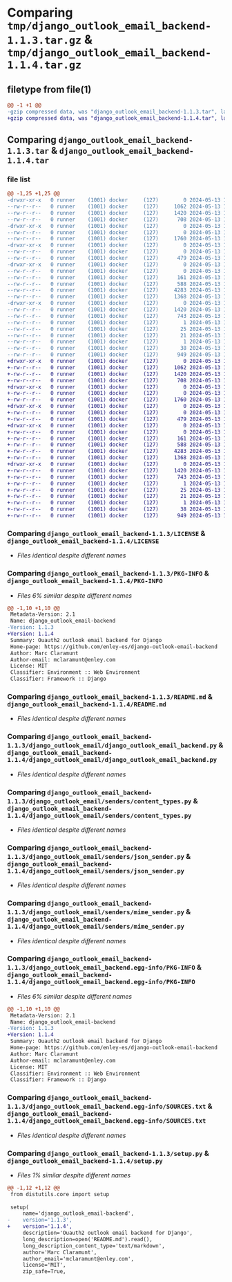 # Comparing `tmp/django_outlook_email_backend-1.1.3.tar.gz` & `tmp/django_outlook_email_backend-1.1.4.tar.gz`

## filetype from file(1)

```diff
@@ -1 +1 @@
-gzip compressed data, was "django_outlook_email_backend-1.1.3.tar", last modified: Mon May 13 14:40:42 2024, max compression
+gzip compressed data, was "django_outlook_email_backend-1.1.4.tar", last modified: Mon May 13 14:41:18 2024, max compression
```

## Comparing `django_outlook_email_backend-1.1.3.tar` & `django_outlook_email_backend-1.1.4.tar`

### file list

```diff
@@ -1,25 +1,25 @@
-drwxr-xr-x   0 runner    (1001) docker     (127)        0 2024-05-13 14:40:42.582777 django_outlook_email_backend-1.1.3/
--rw-r--r--   0 runner    (1001) docker     (127)     1062 2024-05-13 14:40:36.000000 django_outlook_email_backend-1.1.3/LICENSE
--rw-r--r--   0 runner    (1001) docker     (127)     1420 2024-05-13 14:40:42.582777 django_outlook_email_backend-1.1.3/PKG-INFO
--rw-r--r--   0 runner    (1001) docker     (127)      708 2024-05-13 14:40:36.000000 django_outlook_email_backend-1.1.3/README.md
-drwxr-xr-x   0 runner    (1001) docker     (127)        0 2024-05-13 14:40:42.582777 django_outlook_email_backend-1.1.3/django_outlook_email/
--rw-r--r--   0 runner    (1001) docker     (127)        0 2024-05-13 14:40:36.000000 django_outlook_email_backend-1.1.3/django_outlook_email/__init__.py
--rw-r--r--   0 runner    (1001) docker     (127)     1760 2024-05-13 14:40:36.000000 django_outlook_email_backend-1.1.3/django_outlook_email/django_outlook_email_backend.py
-drwxr-xr-x   0 runner    (1001) docker     (127)        0 2024-05-13 14:40:42.582777 django_outlook_email_backend-1.1.3/django_outlook_email/exceptions/
--rw-r--r--   0 runner    (1001) docker     (127)        0 2024-05-13 14:40:36.000000 django_outlook_email_backend-1.1.3/django_outlook_email/exceptions/__init__.py
--rw-r--r--   0 runner    (1001) docker     (127)      479 2024-05-13 14:40:36.000000 django_outlook_email_backend-1.1.3/django_outlook_email/exceptions/microsoft_graph_exceptions.py
-drwxr-xr-x   0 runner    (1001) docker     (127)        0 2024-05-13 14:40:42.582777 django_outlook_email_backend-1.1.3/django_outlook_email/senders/
--rw-r--r--   0 runner    (1001) docker     (127)        0 2024-05-13 14:40:36.000000 django_outlook_email_backend-1.1.3/django_outlook_email/senders/__init__.py
--rw-r--r--   0 runner    (1001) docker     (127)      161 2024-05-13 14:40:36.000000 django_outlook_email_backend-1.1.3/django_outlook_email/senders/base_sender.py
--rw-r--r--   0 runner    (1001) docker     (127)      588 2024-05-13 14:40:36.000000 django_outlook_email_backend-1.1.3/django_outlook_email/senders/content_types.py
--rw-r--r--   0 runner    (1001) docker     (127)     4283 2024-05-13 14:40:36.000000 django_outlook_email_backend-1.1.3/django_outlook_email/senders/json_sender.py
--rw-r--r--   0 runner    (1001) docker     (127)     1368 2024-05-13 14:40:36.000000 django_outlook_email_backend-1.1.3/django_outlook_email/senders/mime_sender.py
-drwxr-xr-x   0 runner    (1001) docker     (127)        0 2024-05-13 14:40:42.582777 django_outlook_email_backend-1.1.3/django_outlook_email_backend.egg-info/
--rw-r--r--   0 runner    (1001) docker     (127)     1420 2024-05-13 14:40:42.000000 django_outlook_email_backend-1.1.3/django_outlook_email_backend.egg-info/PKG-INFO
--rw-r--r--   0 runner    (1001) docker     (127)      743 2024-05-13 14:40:42.000000 django_outlook_email_backend-1.1.3/django_outlook_email_backend.egg-info/SOURCES.txt
--rw-r--r--   0 runner    (1001) docker     (127)        1 2024-05-13 14:40:42.000000 django_outlook_email_backend-1.1.3/django_outlook_email_backend.egg-info/dependency_links.txt
--rw-r--r--   0 runner    (1001) docker     (127)       25 2024-05-13 14:40:42.000000 django_outlook_email_backend-1.1.3/django_outlook_email_backend.egg-info/requires.txt
--rw-r--r--   0 runner    (1001) docker     (127)       21 2024-05-13 14:40:42.000000 django_outlook_email_backend-1.1.3/django_outlook_email_backend.egg-info/top_level.txt
--rw-r--r--   0 runner    (1001) docker     (127)        1 2024-05-13 14:40:42.000000 django_outlook_email_backend-1.1.3/django_outlook_email_backend.egg-info/zip-safe
--rw-r--r--   0 runner    (1001) docker     (127)       38 2024-05-13 14:40:42.582777 django_outlook_email_backend-1.1.3/setup.cfg
--rw-r--r--   0 runner    (1001) docker     (127)      949 2024-05-13 14:40:36.000000 django_outlook_email_backend-1.1.3/setup.py
+drwxr-xr-x   0 runner    (1001) docker     (127)        0 2024-05-13 14:41:18.803169 django_outlook_email_backend-1.1.4/
+-rw-r--r--   0 runner    (1001) docker     (127)     1062 2024-05-13 14:41:13.000000 django_outlook_email_backend-1.1.4/LICENSE
+-rw-r--r--   0 runner    (1001) docker     (127)     1420 2024-05-13 14:41:18.803169 django_outlook_email_backend-1.1.4/PKG-INFO
+-rw-r--r--   0 runner    (1001) docker     (127)      708 2024-05-13 14:41:13.000000 django_outlook_email_backend-1.1.4/README.md
+drwxr-xr-x   0 runner    (1001) docker     (127)        0 2024-05-13 14:41:18.803169 django_outlook_email_backend-1.1.4/django_outlook_email/
+-rw-r--r--   0 runner    (1001) docker     (127)        0 2024-05-13 14:41:13.000000 django_outlook_email_backend-1.1.4/django_outlook_email/__init__.py
+-rw-r--r--   0 runner    (1001) docker     (127)     1760 2024-05-13 14:41:13.000000 django_outlook_email_backend-1.1.4/django_outlook_email/django_outlook_email_backend.py
+drwxr-xr-x   0 runner    (1001) docker     (127)        0 2024-05-13 14:41:18.803169 django_outlook_email_backend-1.1.4/django_outlook_email/exceptions/
+-rw-r--r--   0 runner    (1001) docker     (127)        0 2024-05-13 14:41:13.000000 django_outlook_email_backend-1.1.4/django_outlook_email/exceptions/__init__.py
+-rw-r--r--   0 runner    (1001) docker     (127)      479 2024-05-13 14:41:13.000000 django_outlook_email_backend-1.1.4/django_outlook_email/exceptions/microsoft_graph_exceptions.py
+drwxr-xr-x   0 runner    (1001) docker     (127)        0 2024-05-13 14:41:18.803169 django_outlook_email_backend-1.1.4/django_outlook_email/senders/
+-rw-r--r--   0 runner    (1001) docker     (127)        0 2024-05-13 14:41:13.000000 django_outlook_email_backend-1.1.4/django_outlook_email/senders/__init__.py
+-rw-r--r--   0 runner    (1001) docker     (127)      161 2024-05-13 14:41:13.000000 django_outlook_email_backend-1.1.4/django_outlook_email/senders/base_sender.py
+-rw-r--r--   0 runner    (1001) docker     (127)      588 2024-05-13 14:41:13.000000 django_outlook_email_backend-1.1.4/django_outlook_email/senders/content_types.py
+-rw-r--r--   0 runner    (1001) docker     (127)     4283 2024-05-13 14:41:13.000000 django_outlook_email_backend-1.1.4/django_outlook_email/senders/json_sender.py
+-rw-r--r--   0 runner    (1001) docker     (127)     1368 2024-05-13 14:41:13.000000 django_outlook_email_backend-1.1.4/django_outlook_email/senders/mime_sender.py
+drwxr-xr-x   0 runner    (1001) docker     (127)        0 2024-05-13 14:41:18.803169 django_outlook_email_backend-1.1.4/django_outlook_email_backend.egg-info/
+-rw-r--r--   0 runner    (1001) docker     (127)     1420 2024-05-13 14:41:18.000000 django_outlook_email_backend-1.1.4/django_outlook_email_backend.egg-info/PKG-INFO
+-rw-r--r--   0 runner    (1001) docker     (127)      743 2024-05-13 14:41:18.000000 django_outlook_email_backend-1.1.4/django_outlook_email_backend.egg-info/SOURCES.txt
+-rw-r--r--   0 runner    (1001) docker     (127)        1 2024-05-13 14:41:18.000000 django_outlook_email_backend-1.1.4/django_outlook_email_backend.egg-info/dependency_links.txt
+-rw-r--r--   0 runner    (1001) docker     (127)       25 2024-05-13 14:41:18.000000 django_outlook_email_backend-1.1.4/django_outlook_email_backend.egg-info/requires.txt
+-rw-r--r--   0 runner    (1001) docker     (127)       21 2024-05-13 14:41:18.000000 django_outlook_email_backend-1.1.4/django_outlook_email_backend.egg-info/top_level.txt
+-rw-r--r--   0 runner    (1001) docker     (127)        1 2024-05-13 14:41:18.000000 django_outlook_email_backend-1.1.4/django_outlook_email_backend.egg-info/zip-safe
+-rw-r--r--   0 runner    (1001) docker     (127)       38 2024-05-13 14:41:18.803169 django_outlook_email_backend-1.1.4/setup.cfg
+-rw-r--r--   0 runner    (1001) docker     (127)      949 2024-05-13 14:41:13.000000 django_outlook_email_backend-1.1.4/setup.py
```

### Comparing `django_outlook_email_backend-1.1.3/LICENSE` & `django_outlook_email_backend-1.1.4/LICENSE`

 * *Files identical despite different names*

### Comparing `django_outlook_email_backend-1.1.3/PKG-INFO` & `django_outlook_email_backend-1.1.4/PKG-INFO`

 * *Files 6% similar despite different names*

```diff
@@ -1,10 +1,10 @@
 Metadata-Version: 2.1
 Name: django_outlook_email-backend
-Version: 1.1.3
+Version: 1.1.4
 Summary: Ouauth2 outlook email backend for Django
 Home-page: https://github.com/enley-es/django-outlook-email-backend
 Author: Marc Claramunt
 Author-email: mclaramunt@enley.com
 License: MIT
 Classifier: Environment :: Web Environment
 Classifier: Framework :: Django
```

### Comparing `django_outlook_email_backend-1.1.3/README.md` & `django_outlook_email_backend-1.1.4/README.md`

 * *Files identical despite different names*

### Comparing `django_outlook_email_backend-1.1.3/django_outlook_email/django_outlook_email_backend.py` & `django_outlook_email_backend-1.1.4/django_outlook_email/django_outlook_email_backend.py`

 * *Files identical despite different names*

### Comparing `django_outlook_email_backend-1.1.3/django_outlook_email/senders/content_types.py` & `django_outlook_email_backend-1.1.4/django_outlook_email/senders/content_types.py`

 * *Files identical despite different names*

### Comparing `django_outlook_email_backend-1.1.3/django_outlook_email/senders/json_sender.py` & `django_outlook_email_backend-1.1.4/django_outlook_email/senders/json_sender.py`

 * *Files identical despite different names*

### Comparing `django_outlook_email_backend-1.1.3/django_outlook_email/senders/mime_sender.py` & `django_outlook_email_backend-1.1.4/django_outlook_email/senders/mime_sender.py`

 * *Files identical despite different names*

### Comparing `django_outlook_email_backend-1.1.3/django_outlook_email_backend.egg-info/PKG-INFO` & `django_outlook_email_backend-1.1.4/django_outlook_email_backend.egg-info/PKG-INFO`

 * *Files 6% similar despite different names*

```diff
@@ -1,10 +1,10 @@
 Metadata-Version: 2.1
 Name: django_outlook_email-backend
-Version: 1.1.3
+Version: 1.1.4
 Summary: Ouauth2 outlook email backend for Django
 Home-page: https://github.com/enley-es/django-outlook-email-backend
 Author: Marc Claramunt
 Author-email: mclaramunt@enley.com
 License: MIT
 Classifier: Environment :: Web Environment
 Classifier: Framework :: Django
```

### Comparing `django_outlook_email_backend-1.1.3/django_outlook_email_backend.egg-info/SOURCES.txt` & `django_outlook_email_backend-1.1.4/django_outlook_email_backend.egg-info/SOURCES.txt`

 * *Files identical despite different names*

### Comparing `django_outlook_email_backend-1.1.3/setup.py` & `django_outlook_email_backend-1.1.4/setup.py`

 * *Files 1% similar despite different names*

```diff
@@ -1,12 +1,12 @@
 from distutils.core import setup
 
 setup(
     name='django_outlook_email-backend',
-    version='1.1.3',
+    version='1.1.4',
     description='Ouauth2 outlook email backend for Django',
     long_description=open('README.md').read(),
     long_description_content_type='text/markdown',
     author='Marc Claramunt',
     author_email='mclaramunt@enley.com',
     license='MIT',
     zip_safe=True,
```

